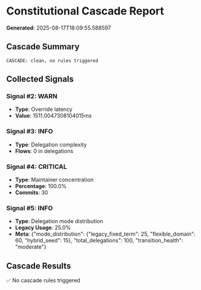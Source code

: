 # Constitutional Cascade Report

**Generated**: 2025-08-17T18:09:55.588597

## Cascade Summary

```
CASCADE: clean, no rules triggered
```

## Collected Signals

### Signal #2: WARN

- **Type**: Override latency
- **Value**: 1511.0047308104015ms

### Signal #3: INFO

- **Type**: Delegation complexity
- **Flows**: 0 in delegations

### Signal #4: CRITICAL

- **Type**: Maintainer concentration
- **Percentage**: 100.0%
- **Commits**: 30

### Signal #5: INFO

- **Type**: Delegation mode distribution
- **Legacy Usage**: 25.0%
- **Meta**: {"mode_distribution": {"legacy_fixed_term": 25, "flexible_domain": 60, "hybrid_seed": 15}, "total_delegations": 100, "transition_health": "moderate"}

## Cascade Results

✅ No cascade rules triggered
